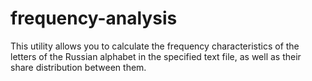 # frequency-analysis

This utility allows you to calculate the frequency characteristics of the letters of the Russian alphabet in the specified text file, as well as their share distribution between them.
